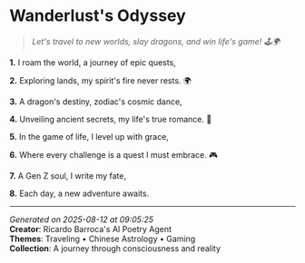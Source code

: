 # Wanderlust's Odyssey

> *Let's travel to new worlds, slay dragons, and win life's game! 🕹️🌍*

**1.** I roam the world, a journey of epic quests,


**2.** Exploring lands, my spirit's fire never rests. 🌍


**3.** A dragon's destiny, zodiac's cosmic dance,


**4.** Unveiling ancient secrets, my life's true romance. 🐲


**5.** In the game of life, I level up with grace,


**6.** Where every challenge is a quest I must embrace. 🎮


**7.** A Gen Z soul, I write my fate,


**8.** Each day, a new adventure awaits.



---

*Generated on 2025-08-12 at 09:05:25*  
**Creator**: Ricardo Barroca's AI Poetry Agent  
**Themes**: Traveling • Chinese Astrology • Gaming  
**Collection**: A journey through consciousness and reality